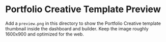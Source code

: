 # Portfolio Creative Template Preview

Add a `preview.png` in this directory to show the Portfolio Creative template thumbnail inside the dashboard and builder. Keep the image roughly 1600x900 and optimized for the web.
